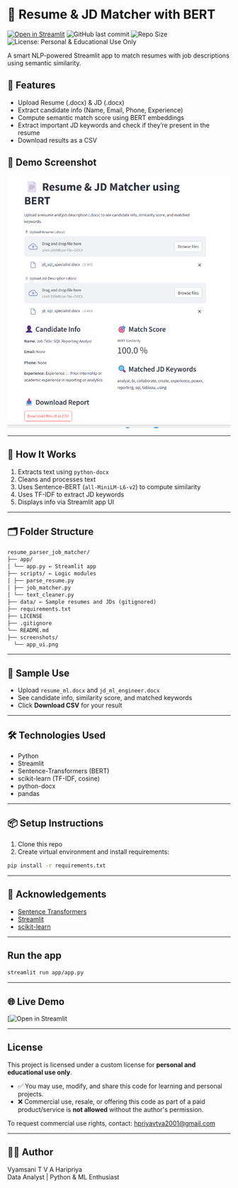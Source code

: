 # 📄 Resume & JD Matcher with BERT

[![Open in Streamlit](https://static.streamlit.io/badges/streamlit_badge_black_white.svg)](https://resume-parser-job-matcher-ml-nlp.streamlit.app/)
![GitHub last commit](https://img.shields.io/github/last-commit/VyamsaniHaripriya01/resume_parser_job_matcher)
![Repo Size](https://img.shields.io/github/repo-size/VyamsaniHaripriya01/resume_parser_job_matcher)
![License: Personal & Educational Use Only](https://img.shields.io/badge/license-Personal%20%26%20Educational%20Use-orange)


A smart NLP-powered Streamlit app to match resumes with job descriptions using semantic similarity.

## 🚀 Features
- Upload Resume (.docx) & JD (.docx)
- Extract candidate info (Name, Email, Phone, Experience)
- Compute semantic match score using BERT embeddings
- Extract important JD keywords and check if they’re present in the resume
- Download results as a CSV

## 📸 Demo Screenshot

![App Screenshot](screenshots/app_ui.png)

---

## 🧠 How It Works

1. Extracts text using `python-docx`
2. Cleans and processes text
3. Uses Sentence-BERT (`all-MiniLM-L6-v2`) to compute similarity
4. Uses TF-IDF to extract JD keywords
5. Displays info via Streamlit app UI

---

## 🗂 Folder Structure

```
resume_parser_job_matcher/
├── app/
│ └── app.py ← Streamlit app
├── scripts/ ← Logic modules
│ ├── parse_resume.py
│ ├── job_matcher.py
│ └── text_cleaner.py
├── data/ ← Sample resumes and JDs (gitignored)
├── requirements.txt
├── LICENSE
├── .gitignore
└── README.md
├── screenshots/
  └── app_ui.png 
```


---

## 🧪 Sample Use

- Upload `resume_ml.docx` and `jd_ml_engineer.docx`
- See candidate info, similarity score, and matched keywords
- Click **Download CSV** for your result

---

## 🛠 Technologies Used

- Python
- Streamlit
- Sentence-Transformers (BERT)
- scikit-learn (TF-IDF, cosine)
- python-docx
- pandas

---

## 📦 Setup Instructions

1. Clone this repo
2. Create virtual environment and install requirements:

```bash
pip install -r requirements.txt
```

---

## 🙌 Acknowledgements

- [Sentence Transformers](https://www.sbert.net/)
- [Streamlit](https://streamlit.io/)
- [scikit-learn](https://scikit-learn.org/)

---

## Run the app

```bash
streamlit run app/app.py
```
---

## 🌐 Live Demo

[![Open in Streamlit](https://resume-parser-job-matcher-ml-nlp.streamlit.app/)

---

## License

This project is licensed under a custom license for **personal and educational use only**.

- ✅ You may use, modify, and share this code for learning and personal projects.
- ❌ Commercial use, resale, or offering this code as part of a paid product/service is **not allowed** without the author's permission.

To request commercial use rights, contact: hpriyavtva2001@gmail.com

---

## 🙋‍♀️ Author

Vyamsani T V A Haripriya  
Data Analyst | Python & ML Enthusiast
